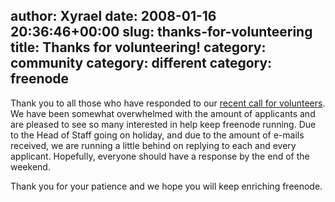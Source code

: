 author: Xyrael
date: 2008-01-16 20:36:46+00:00
slug: thanks-for-volunteering
title: Thanks for volunteering!
category: community
category: different
category: freenode
---
Thank you to all those who have responded to our [recent call for volunteers](http://blog.freenode.net/?p=65). We have been somewhat overwhelmed with the amount of applicants and are pleased to see so many interested in help keep freenode running. Due to the Head of Staff going on holiday, and due to the amount of e-mails received, we are running a little behind on replying to each and every applicant. Hopefully, everyone should have a response by the end of the weekend.

Thank you for your patience and we hope you will keep enriching freenode.
